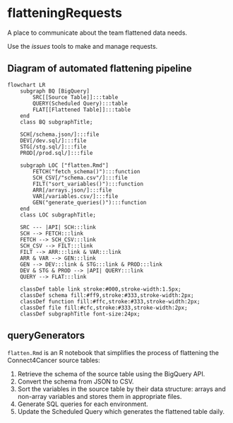 # flatteningRequests

A place to communicate about the team flattened data needs.

Use the *issues* tools to make and manage requests.

## Diagram of automated flattening pipeline
```mermaid
flowchart LR
    subgraph BQ [BigQuery]
        SRC[[Source Table]]:::table
        QUERY(Scheduled Query):::table
        FLAT[[Flattened Table]]:::table
    end
    class BQ subgraphTitle;

    SCH[/schema.json/]:::file
    DEV[/dev.sql/]:::file
    STG[/stg.sql/]:::file
    PROD[/prod.sql/]:::file

    subgraph LOC ["flatten.Rmd"]
        FETCH("fetch_schema()"):::function
        SCH_CSV[/"schema.csv"/]:::file
        FILT("sort_variables()"):::function
        ARR[/arrays.json/]:::file
        VAR[/variables.csv/]:::file
        GEN("generate_queries()"):::function
    end
    class LOC subgraphTitle;

    SRC --- |API| SCH:::link
    SCH --> FETCH:::link
    FETCH --> SCH_CSV:::link
    SCH_CSV --> FILT:::link
    FILT --> ARR:::link & VAR:::link
    ARR & VAR --> GEN:::link
    GEN --> DEV:::link & STG:::link & PROD:::link
    DEV & STG & PROD --> |API| QUERY:::link
    QUERY --> FLAT:::link

    classDef table link stroke:#000,stroke-width:1.5px;
    classDef schema fill:#ff9,stroke:#333,stroke-width:2px;
    classDef function fill:#ffc,stroke:#333,stroke-width:2px;
    classDef file fill:#cfc,stroke:#333,stroke-width:2px;
    classDef subgraphTitle font-size:24px;
```

## queryGenerators

`flatten.Rmd` is an R notebook that simplifies the process of flattening the Connect4Cancer source tables:
1. Retrieve the schema of the source table using the BigQuery API.
2. Convert the schema from JSON to CSV.
3. Sort the variables in the source table by their data structure: arrays and non-array variables and stores them in appropriate files.
4. Generate SQL queries for each environment.
5. Update the Scheduled Query which generates the flattened table daily.

